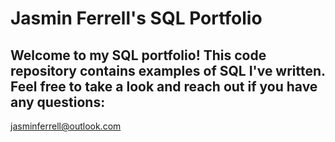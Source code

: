 # Jasmin Ferrell's SQL Portfolio

## Welcome to my SQL portfolio! This code repository contains examples of SQL I've written. Feel free to take a look and reach out if you have any questions:
jasminferrell@outlook.com
